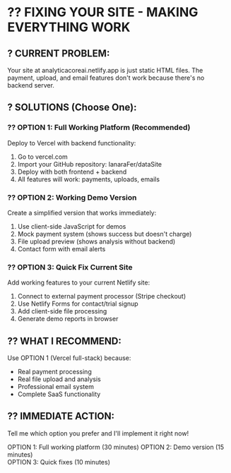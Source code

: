 # ?? FIXING YOUR SITE - MAKING EVERYTHING WORK

## ? CURRENT PROBLEM:
Your site at analyticacoreai.netlify.app is just static HTML files.
The payment, upload, and email features don't work because there's no backend server.

## ? SOLUTIONS (Choose One):

### ?? OPTION 1: Full Working Platform (Recommended)
Deploy to Vercel with backend functionality:

1. Go to vercel.com
2. Import your GitHub repository: IanaraFer/dataSite
3. Deploy with both frontend + backend
4. All features will work: payments, uploads, emails

### ?? OPTION 2: Working Demo Version
Create a simplified version that works immediately:

1. Use client-side JavaScript for demos
2. Mock payment system (shows success but doesn't charge)
3. File upload preview (shows analysis without backend)
4. Contact form with email alerts

### ?? OPTION 3: Quick Fix Current Site
Add working features to your current Netlify site:

1. Connect to external payment processor (Stripe checkout)
2. Use Netlify Forms for contact/trial signup
3. Add client-side file processing
4. Generate demo reports in browser

## ?? WHAT I RECOMMEND:

Use OPTION 1 (Vercel full-stack) because:
- Real payment processing
- Real file upload and analysis
- Professional email system
- Complete SaaS functionality

## ?? IMMEDIATE ACTION:

Tell me which option you prefer and I'll implement it right now!

OPTION 1: Full working platform (30 minutes)
OPTION 2: Demo version (15 minutes)  
OPTION 3: Quick fixes (10 minutes)
